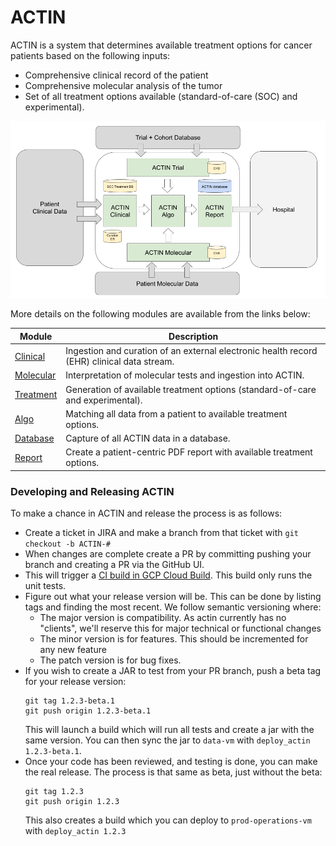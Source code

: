 # ACTIN

ACTIN is a system that determines available treatment options for cancer patients based on the following inputs:
 - Comprehensive clinical record of the patient
 - Comprehensive molecular analysis of the tumor
 - Set of all treatment options available (standard-of-care (SOC) and experimental).

![ACTIN System](system/src/main/resources/actin_system.png)
 
More details on the following modules are available from the links below:

| Module                 | Description                                                                                |
|------------------------|--------------------------------------------------------------------------------------------|
| [Clinical](clinical)   | Ingestion and curation of an external electronic health record (EHR) clinical data stream. |
| [Molecular](molecular) | Interpretation of molecular tests and ingestion into ACTIN.                                |
| [Treatment](treatment) | Generation of available treatment options (standard-of-care and experimental).             |
| [Algo](algo)           | Matching all data from a patient to available treatment options.                           |
| [Database](database)   | Capture of all ACTIN data in a database.                                                   |
| [Report](report)       | Create a patient-centric PDF report with available treatment options.                      |

### Developing and Releasing ACTIN

To make a chance in ACTIN and release the process is as follows:
 - Create a ticket in JIRA and make a branch from that ticket with `git checkout -b ACTIN-#`
 - When changes are complete create a PR by committing pushing your branch and creating a PR via the GitHub UI.
 - This will trigger a [CI build in GCP Cloud Build](https://console.cloud.google.com/cloud-build/builds;region=europe-west4?project=actin-build). This build only runs the unit tests.
 - Figure out what your release version will be. This can be done by listing tags and finding the most recent. We follow semantic versioning where:
   - The major version is compatibility. As actin currently has no "clients", we'll reserve this for major technical or functional changes
   - The minor version is for features. This should be incremented for any new feature
   - The patch version is for bug fixes. 
 - If you wish to create a JAR to test from your PR branch, push a beta tag for your release version:
    ```shell
   git tag 1.2.3-beta.1
   git push origin 1.2.3-beta.1
    ```
   This will launch a build which will run all tests and create a jar with the same version. You can then sync the jar to `data-vm` with `deploy_actin 1.2.3-beta.1`.
 - Once your code has been reviewed, and testing is done, you can make the real release. The process is that same as beta, just without the beta:
    ```shell
    git tag 1.2.3
    git push origin 1.2.3
    ```
   This also creates a build which you can deploy to `prod-operations-vm` with `deploy_actin 1.2.3`
  